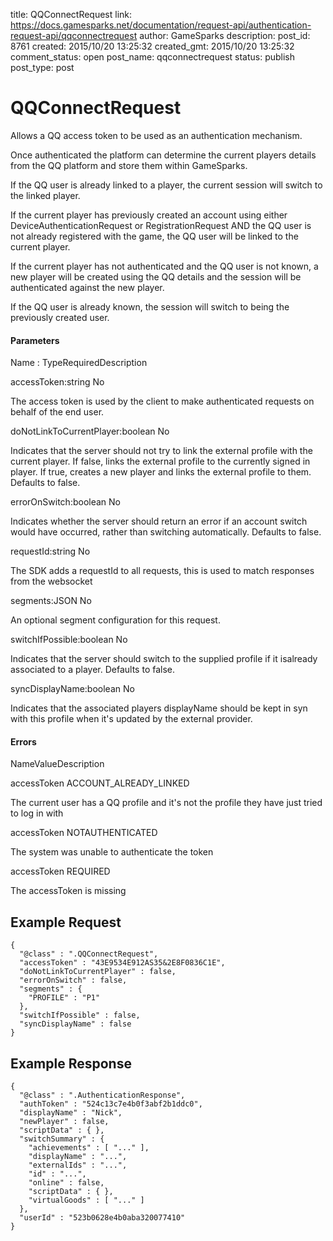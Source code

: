 title: QQConnectRequest
link: https://docs.gamesparks.net/documentation/request-api/authentication-request-api/qqconnectrequest
author: GameSparks
description: 
post_id: 8761
created: 2015/10/20 13:25:32
created_gmt: 2015/10/20 13:25:32
comment_status: open
post_name: qqconnectrequest
status: publish
post_type: post

<!--Allows a QQ access token to be used as an authentication mechanism. -->

# QQConnectRequest

Allows a QQ access token to be used as an authentication mechanism.

Once authenticated the platform can determine the current players details from the QQ platform and store them within GameSparks.

If the QQ user is already linked to a player, the current session will switch to the linked player.

If the current player has previously created an account using either DeviceAuthenticationRequest or RegistrationRequest AND the QQ user is not already registered with the game, the QQ user will be linked to the current player.

If the current player has not authenticated and the QQ user is not known, a new player will be created using the QQ details and the session will be authenticated against the new player.

If the QQ user is already known, the session will switch to being the previously created user.

#### Parameters

Name : TypeRequiredDescription

accessToken:string
No

The access token is used by the client to make authenticated requests on behalf of the end user.

doNotLinkToCurrentPlayer:boolean
No

Indicates that the server should not try to link the external profile with the current player. If false, links the external profile to the currently signed in player. If true, creates a new player and links the external profile to them. Defaults to false.

errorOnSwitch:boolean
No

Indicates whether the server should return an error if an account switch would have occurred, rather than switching automatically. Defaults to false.

requestId:string
No

The SDK adds a requestId to all requests, this is used to match responses from the websocket

segments:JSON
No

An optional segment configuration for this request.

switchIfPossible:boolean
No

Indicates that the server should switch to the supplied profile if it isalready associated to a player. Defaults to false.

syncDisplayName:boolean
No

Indicates that the associated players displayName should be kept in syn with this profile when it's updated by the external provider.

#### Errors

NameValueDescription

accessToken
ACCOUNT_ALREADY_LINKED

The current user has a QQ profile and it's not the profile they have just tried to log in with

accessToken
NOTAUTHENTICATED

The system was unable to authenticate the token

accessToken
REQUIRED

The accessToken is missing

  


## Example Request
    
    
    {
      "@class" : ".QQConnectRequest",
      "accessToken" : "43E9534E912AS35&2E8F0836C1E",
      "doNotLinkToCurrentPlayer" : false,
      "errorOnSwitch" : false,
      "segments" : {
        "PROFILE" : "P1"
      },
      "switchIfPossible" : false,
      "syncDisplayName" : false
    }

## Example Response
    
    
    {
      "@class" : ".AuthenticationResponse",
      "authToken" : "524c13c7e4b0f3abf2b1ddc0",
      "displayName" : "Nick",
      "newPlayer" : false,
      "scriptData" : { },
      "switchSummary" : {
        "achievements" : [ "..." ],
        "displayName" : "...",
        "externalIds" : "...",
        "id" : "...",
        "online" : false,
        "scriptData" : { },
        "virtualGoods" : [ "..." ]
      },
      "userId" : "523b0628e4b0aba320077410"
    }